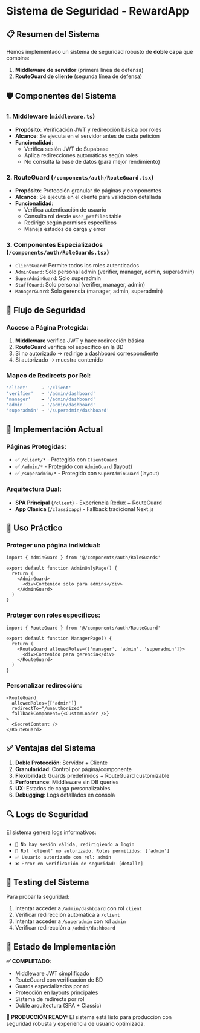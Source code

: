 # Sistema de Seguridad - RewardApp

## 📋 Resumen del Sistema

Hemos implementado un sistema de seguridad robusto de **doble capa** que combina:
1. **Middleware de servidor** (primera línea de defensa)
2. **RouteGuard de cliente** (segunda línea de defensa)

## 🛡️ Componentes del Sistema

### 1. Middleware (`middleware.ts`)
- **Propósito**: Verificación JWT y redirección básica por roles
- **Alcance**: Se ejecuta en el servidor antes de cada petición
- **Funcionalidad**:
  - Verifica sesión JWT de Supabase
  - Aplica redirecciones automáticas según roles
  - No consulta la base de datos (para mejor rendimiento)

### 2. RouteGuard (`/components/auth/RouteGuard.tsx`)
- **Propósito**: Protección granular de páginas y componentes
- **Alcance**: Se ejecuta en el cliente para validación detallada
- **Funcionalidad**:
  - Verifica autenticación de usuario
  - Consulta rol desde `user_profiles` table
  - Redirige según permisos específicos
  - Maneja estados de carga y error

### 3. Componentes Especializados (`/components/auth/RoleGuards.tsx`)
- `ClientGuard`: Permite todos los roles autenticados
- `AdminGuard`: Solo personal admin (verifier, manager, admin, superadmin)
- `SuperAdminGuard`: Solo superadmin
- `StaffGuard`: Solo personal (verifier, manager, admin)
- `ManagerGuard`: Solo gerencia (manager, admin, superadmin)

## 🚦 Flujo de Seguridad

### Acceso a Página Protegida:
1. **Middleware** verifica JWT y hace redirección básica
2. **RouteGuard** verifica rol específico en la BD
3. Si no autorizado → redirige a dashboard correspondiente
4. Si autorizado → muestra contenido

### Mapeo de Redirects por Rol:
```typescript
'client'     → '/client'
'verifier'   → '/admin/dashboard'
'manager'    → '/admin/dashboard'
'admin'      → '/admin/dashboard'
'superadmin' → '/superadmin/dashboard'
```

## 🔧 Implementación Actual

### Páginas Protegidas:
- ✅ `/client/*` - Protegido con `ClientGuard`
- ✅ `/admin/*` - Protegido con `AdminGuard` (layout)
- ✅ `/superadmin/*` - Protegido con `SuperAdminGuard` (layout)

### Arquitectura Dual:
- **SPA Principal** (`/client`) - Experiencia Redux + RouteGuard
- **App Clásica** (`/classicapp`) - Fallback tradicional Next.js

## 🎯 Uso Práctico

### Proteger una página individual:
```tsx
import { AdminGuard } from '@/components/auth/RoleGuards'

export default function AdminOnlyPage() {
  return (
    <AdminGuard>
      <div>Contenido solo para admins</div>
    </AdminGuard>
  )
}
```

### Proteger con roles específicos:
```tsx
import { RouteGuard } from '@/components/auth/RouteGuard'

export default function ManagerPage() {
  return (
    <RouteGuard allowedRoles={['manager', 'admin', 'superadmin']}>
      <div>Contenido para gerencia</div>
    </RouteGuard>
  )
}
```

### Personalizar redirección:
```tsx
<RouteGuard 
  allowedRoles={['admin']} 
  redirectTo="/unauthorized"
  fallbackComponent={<CustomLoader />}
>
  <SecretContent />
</RouteGuard>
```

## ✅ Ventajas del Sistema

1. **Doble Protección**: Servidor + Cliente
2. **Granularidad**: Control por página/componente
3. **Flexibilidad**: Guards predefinidos + RouteGuard customizable
4. **Performance**: Middleware sin DB queries
5. **UX**: Estados de carga personalizables
6. **Debugging**: Logs detallados en consola

## 🔍 Logs de Seguridad

El sistema genera logs informativos:
- `🚫 No hay sesión válida, redirigiendo a login`
- `🚫 Rol 'client' no autorizado. Roles permitidos: ['admin']`
- `✅ Usuario autorizado con rol: admin`
- `❌ Error en verificación de seguridad: [detalle]`

## 🧪 Testing del Sistema

Para probar la seguridad:
1. Intentar acceder a `/admin/dashboard` con rol `client`
2. Verificar redirección automática a `/client`
3. Intentar acceder a `/superadmin` con rol `admin`
4. Verificar redirección a `/admin/dashboard`

## 🚀 Estado de Implementación

**✅ COMPLETADO:**
- Middleware JWT simplificado
- RouteGuard con verificación de BD
- Guards especializados por rol
- Protección en layouts principales
- Sistema de redirects por rol
- Doble arquitectura (SPA + Classic)

**🎯 PRODUCCIÓN READY:**
El sistema está listo para producción con seguridad robusta y experiencia de usuario optimizada.

